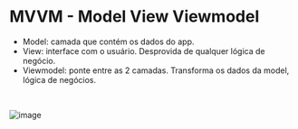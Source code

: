 # MVVM - Model View Viewmodel

- Model: camada que contém os dados do app. <br>
- View: interface com o usuário. Desprovida de qualquer lógica de negócio. <br>
- Viewmodel: ponte entre as 2 camadas. Transforma os dados da model, lógica de negócios. <br>
<br>

![image](https://user-images.githubusercontent.com/53324891/214111121-f002d144-1f53-4886-aa61-10792b65ae5a.png)

